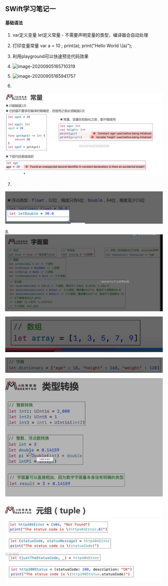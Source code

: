 ## SWift学习笔记一

#### 基础语法 

1. var定义变量  let定义常量 - 不需要声明变量的类型，编译器会自动处理
2. 打印变量常量   var a = 10 ; print(a); print("Hello World \\(a)");
3. 利用playground可以快速预览代码效果
4. ![image-20200905165710319](/Users/macbookpro/Library/Application%20Support/typora-user-images/image-20200905165710319.png)
5. ![image-20200905165941757](/Users/macbookpro/Library/Application%20Support/typora-user-images/image-20200905165941757.png)

6.

![image-20200905170832625](media/16234824946837/image-20200905170832625.png)

7.

![image-20200905171754786](media/16234824946837/image-20200905171754786.png)

8.![image-20200905172105100](media/16234824946837/image-20200905172105100.png)

![image-20200905172121604](media/16234824946837/image-20200905172121604.png)

![image-20200905172139976](media/16234824946837/image-20200905172139976.png)

![image-20200905172417879](media/16234824946837/image-20200905172417879.png)

![image-20200905172644099](media/16234824946837/image-20200905172644099.png)